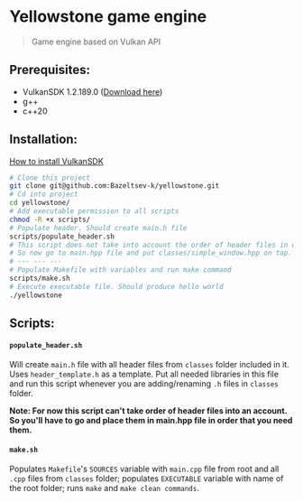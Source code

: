 # Yellowstone game engine

> Game engine based on Vulkan API
## Prerequisites:

- VulkanSDK 1.2.189.0 ([Download here](https://vulkan.lunarg.com/sdk/home))
- g++
- c++20

## Installation:

[How to install VulkanSDK](https://vulkan-tutorial.com/Development_environment#page_Vulkan-SDK-2)

```bash
# Clone this project
git clone git@github.com:Bazeltsev-k/yellowstone.git
# Cd into project
cd yellowstone/
# Add executable permission to all scripts
chmod -R +x scripts/
# Populate header. Should create main.h file
scripts/populate_header.sh
# This script does not take into account the order of header files in which they have to be included.
# So now go to main.hpp file and put classes/simple_window.hpp on top.
# --- --- ---
# Populate Makefile with variables and run make command
scripts/make.sh
# Execute executable file. Should produce hello world
./yellowstone
```
## Scripts:

#### `populate_header.sh`
Will create `main.h` file with all header files from `classes` folder included in it.
Uses `header_template.h` as a template. Put all needed libraries in this file and run this script whenever you are adding/renaming `.h` files in `classes` folder.

**Note: For now this script can't take order of header files into an account. So you'll have to go and place them in main.hpp file in order that you need them.**

#### `make.sh`
Populates `Makefile`'s `SOURCES` variable with `main.cpp` file from root and all `.cpp` files from `classes` folder; populates `EXECUTABLE` variable with name of the root folder; runs `make` and `make clean commands`.

